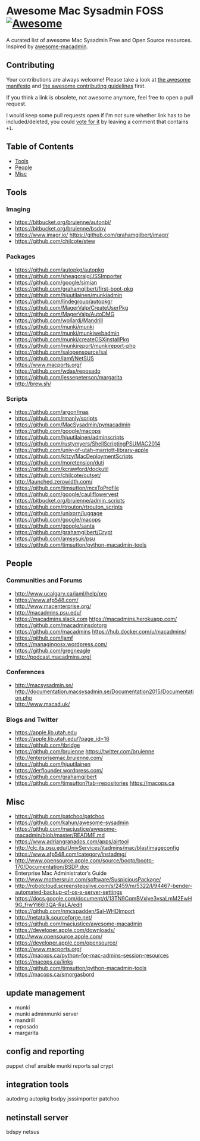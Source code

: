 # Awesome Mac Sysadmin FOSS [![Awesome](https://cdn.rawgit.com/sindresorhus/awesome/d7305f38d29fed78fa85652e3a63e154dd8e8829/media/badge.svg)](https://github.com/sindresorhus/awesome)

A curated list of awesome Mac Sysadmin Free and Open Source resources. Inspired by [awesome-macadmin](https://github.com/macjustice/awesome-macadmin).

## Contributing

Your contributions are always welcome! Please take a look at [the awesome manifesto](https://github.com/sindresorhus/awesome/blob/master/awesome.md)
and [the awesome contributing guidelines](https://github.com/sindresorhus/awesome/blob/master/contributing.md) first.

If you think a link is obsolete, not awesome anymore, feel free to open a pull request.

I would keep some pull requests open if I'm not sure whether link has to be included/deleted,
you could [vote for it](https://github.com/humboldtux/awesome-macadmin-foss/pulls) by leaving a comment that contains `+1`.


## Table of Contents

- [Tools](#tools)
- [People](#people)
- [Misc](#misc)


## Tools


### Imaging

- https://bitbucket.org/bruienne/autonbi/
- https://bitbucket.org/bruienne/bsdpy
- https://www.imagr.io/ https://github.com/grahamgilbert/imagr/
- https://github.com/chilcote/stew


### Packages

- https://github.com/autopkg/autopkg
- https://github.com/sheagcraig/JSSImporter
- https://github.com/google/simian
- https://github.com/grahamgilbert/first-boot-pkg
- https://github.com/hjuutilainen/munkiadmin
- https://github.com/lindegroup/autopkgr
- https://github.com/MagerValp/CreateUserPkg
- https://github.com/MagerValp/AutoDMG
- https://github.com/wollardj/Mandrill
- https://github.com/munki/munki
- https://github.com/munki/munkiwebadmin
- https://github.com/munki/createOSXinstallPkg
- https://github.com/munkireport/munkireport-php
- https://github.com/salopensource/sal
- https://github.com/jamf/NetSUS
- https://www.macports.org/
- https://github.com/wdas/reposado
- https://github.com/jessepeterson/margarita
- http://brew.sh/


### Scripts

- https://github.com/argon/mas
- https://github.com/rmanly/scripts
- https://github.com/MacSysadmin/pymacadmin
- https://github.com/google/macops
- https://github.com/hjuutilainen/adminscripts
- https://github.com/rustymyers/ShellScriptingPSUMAC2014
- https://github.com/univ-of-utah-marriott-library-apple
- https://github.com/kitzy/MacDeploymentScripts
- https://github.com/moretension/duti
- https://github.com/kcrawford/dockutil
- https://github.com/chilcote/outset/
- http://launched.zerowidth.com/
- https://github.com/timsutton/mcxToProfile
- https://github.com/google/cauliflowervest
- https://bitbucket.org/bruienne/admin_scripts
- https://github.com/rtrouton/rtrouton_scripts
- https://github.com/unixorn/luggage
- https://github.com/google/macops
- https://github.com/google/santa
- https://github.com/grahamgilbert/Crypt
- https://github.com/amsysuk/psu
- https://github.com/timsutton/python-macadmin-tools

## People


### Communities and Forums

- http://www.ucalgary.ca/iaml/help/pro
- https://www.afp548.com/
- http://www.macenterprise.org/
- http://macadmins.psu.edu/
- https://macadmins.slack.com https://macadmins.herokuapp.com/ https://github.com/macadminsdotorg
- https://github.com/macadmins https://hub.docker.com/u/macadmins/
- https://github.com/jamf
- https://managingosx.wordpress.com/
- https://github.com/gregneagle
- http://podcast.macadmins.org/


### Conferences

- http://macsysadmin.se/ http://documentation.macsysadmin.se/Documentation2015/Documentation.php
- http://www.macad.uk/


### Blogs and Twitter

- https://apple.lib.utah.edu
- https://apple.lib.utah.edu/?page_id=16
- https://github.com/tbridge
- https://github.com/bruienne https://twitter.com/bruienne http://enterprisemac.bruienne.com/
- https://github.com/hjuutilainen
- https://derflounder.wordpress.com/
- https://github.com/grahamgilbert
- https://github.com/timsutton?tab=repositories https://macops.ca

## Misc

- https://github.com/patchoo/patchoo
- https://github.com/kahun/awesome-sysadmin
- https://github.com/macjustice/awesome-macadmin/blob/master/README.md
- https://www.adriangranados.com/apps/airtool
- http://clc.its.psu.edu/UnivServices/itadmins/mac/blastimageconfig
- https://www.afp548.com/category/instadmg/
- http://www.opensource.apple.com/source/bootp/bootp-170/Documentation/BSDP.doc
- Enterprise Mac Administrator’s Guide
- http://www.mothersruin.com/software/SuspiciousPackage/
- http://robotcloud.screenstepslive.com/s/2459/m/5322/l/94467-bender-automated-backup-of-os-x-server-settings
- https://docs.google.com/document/d/13TN9CqmBVxjve3vsaLmM2EwH9G_frwYI66l3QA-RaLA/edit
- https://github.com/nmcspadden/Sal-WHDImport
- http://netatalk.sourceforge.net/
- https://github.com/macjustice/awesome-macadmin
- https://developer.apple.com/downloads/
- http://www.opensource.apple.com/
- https://developer.apple.com/opensource/
- https://www.macports.org/
- https://macops.ca/python-for-mac-admins-session-resources
- https://macops.ca/links
- https://github.com/timsutton/python-macadmin-tools
- https://macops.ca/smorgasbord

## update management

- munki
- munki adminmunki server
- mandrill
- reposado
- margarita

## config and reporting

puppet
chef
ansible
munki reports
sal
crypt

## integration tools

autodmg
autopkg
bsdpy
jsssimporter
patchoo

## netinstall server

bdspy
netsus
